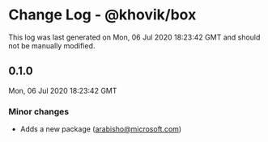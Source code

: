 # Change Log - @khovik/box

This log was last generated on Mon, 06 Jul 2020 18:23:42 GMT and should not be manually modified.

## 0.1.0
Mon, 06 Jul 2020 18:23:42 GMT

### Minor changes

- Adds a new package (arabisho@microsoft.com)